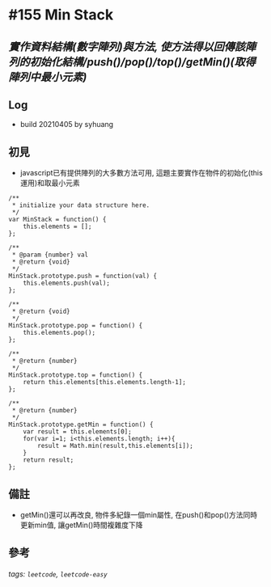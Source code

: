 # \#155 Min Stack
## *實作資料結構(數字陣列)與方法, 使方法得以回傳該陣列的初始化結構/push()/pop()/top()/getMin()(取得陣列中最小元素)*
## Log
 - build 20210405 by syhuang

## 初見
 - javascript已有提供陣列的大多數方法可用, 這題主要實作在物件的初始化(this運用)和取最小元素
```javascript=
/**
 * initialize your data structure here.
 */
var MinStack = function() {
    this.elements = [];
};

/** 
 * @param {number} val
 * @return {void}
 */
MinStack.prototype.push = function(val) {
    this.elements.push(val);
};

/**
 * @return {void}
 */
MinStack.prototype.pop = function() {
    this.elements.pop();
};

/**
 * @return {number}
 */
MinStack.prototype.top = function() {
    return this.elements[this.elements.length-1];
};

/**
 * @return {number}
 */
MinStack.prototype.getMin = function() {
    var result = this.elements[0];
    for(var i=1; i<this.elements.length; i++){
        result = Math.min(result,this.elements[i]);
    }
    return result;
};
```
## 備註
 - getMin()還可以再改良, 物件多紀錄一個min屬性, 在push()和pop()方法同時更新min值, 讓getMin()時間複雜度下降
## 參考
###### tags: `leetcode`, `leetcode-easy`